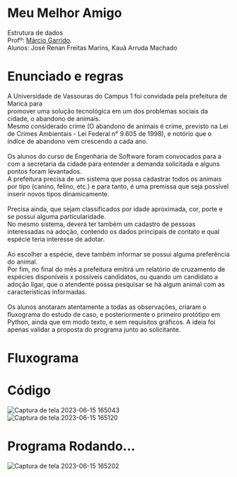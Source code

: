 # Meu Melhor Amigo
Estrutura de dados<br>
Profº: <a href="https://github.com/marciogarridoLaCop">Márcio Garrido</a>.<br>
Alunos: José Renan Freitas Marins,  Kauã Arruda Machado<br>

# Enunciado e regras
  A Universidade de Vassouras do Campus 1 foi convidada pela prefeitura de Maricá para <br>
promover uma solução tecnológica em um dos problemas sociais da cidade, o abandono de animais. <br>
Mesmo considerado crime (O abandono de animais é crime, previsto na Lei de Crimes Ambientais - Lei Federal n° 9.605 de 1998), e notório que o índice de abandono vem crescendo a cada ano. <br>
<br>
  Os alunos do curso de Engenharia de Software foram convocados para a com a secretaria da cidade para entender a demanda solicitada e alguns pontos foram levantados. <br>
A prefeitura precisa de um sistema que possa cadastrar todos os animais por tipo (canino, felino, etc.) e para tanto, é uma premissa que seja possível inserir novos tipos dinamicamente. <br>
<br>
  Precisa ainda, que sejam classificados por idade aproximada, cor, porte e se possui alguma particularidade. <br> 
No mesmo sistema, deverá ter também um cadastro de pessoas interessadas na adoção, contendo os dados principais de contato e qual espécie teria interesse de adotar. <br>
<br>
  Ao escolher a espécie, deve também informar se possui alguma preferência do animal. <br>
Por fim, no final do mês a prefeitura emitirá um relatório de cruzamento de espécies disponíveis x possíveis candidatos, ou quando um candidato a adoção ligar, que o atendente possa pesquisar se há algum animal com as características informadas.<br>
<br>
  Os alunos anotaram atentamente a todas as observações, criaram o fluxograma do estudo de caso, e posteriormente o primeiro protótipo em Python, ainda que em modo texto, e sem requisitos gráficos. A ideia foi apenas validar a proposta do programa junto ao solicitante. <br> 
# Fluxograma
# Código

![Captura de tela 2023-06-15 165043](https://github.com/RenanFMarins/Meu-Melhor-Amigo/assets/117871994/bdacad5b-4316-4fb4-bc12-a3ddbcbdfdfc)
![Captura de tela 2023-06-15 165120](https://github.com/RenanFMarins/Meu-Melhor-Amigo/assets/117871994/4103c72f-565f-4b5f-8d9b-bcbdd682caf7)

# Programa Rodando...

![Captura de tela 2023-06-15 165202](https://github.com/RenanFMarins/Meu-Melhor-Amigo/assets/117871994/1eb32144-f8ca-4d3f-9104-60c6e5754afb)

